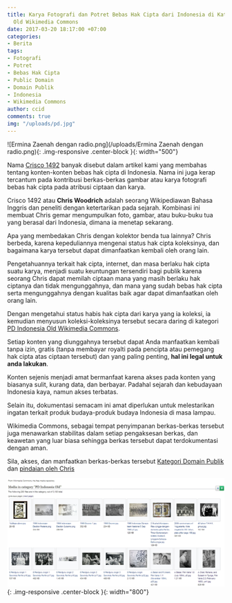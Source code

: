 ```yaml
---
title: Karya Fotografi dan Potret Bebas Hak Cipta dari Indonesia di Kategori PD Indonesian
  Old Wikimedia Commons
date: 2017-03-20 18:17:00 +07:00
categories:
- Berita
tags:
- Fotografi
- Potret
- Bebas Hak Cipta
- Public Domain
- Domain Publik
- Indonesia
- Wikimedia Commons
author: ccid
comments: true
img: "/uploads/pd.jpg"
---
```


![Ermina Zaenah dengan radio.png](/uploads/Ermina Zaenah dengan radio.png){: .img-responsive .center-block }{: width="500"}

Nama [Crisco 1492](https://commons.wikimedia.org/wiki/User:Crisco_1492) banyak disebut dalam artikel kami yang membahas tentang konten-konten bebas hak cipta di Indonesia. Nama ini juga kerap tercantum pada kontribusi berkas-berkas gambar atau karya fotografi bebas hak cipta pada atribusi ciptaan dan karya. 

Crisco 1492 atau **Chris Woodrich** adalah seorang Wikipediawan Bahasa Inggris dan peneliti dengan ketertarikan pada sejarah. Kombinasi ini membuat Chris gemar mengumpulkan foto, gambar, atau buku-buku tua yang berasal dari Indonesia, dimana ia menetap sekarang. 

Apa yang membedakan Chris dengan kolektor benda tua lainnya? Chris berbeda, karena kepeduliannya mengenai status hak cipta koleksinya, dan bagaimana karya tersebut dapat dimanfaatkan kembali oleh orang lain. 

Pengetahuannya terkait hak cipta, internet, dan masa berlaku hak cipta suatu karya, menjadi suatu keuntungan tersendiri bagi publik karena seorang Chris dapat memilah ciptaan mana yang masih berlaku hak ciptanya dan tidak mengunggahnya, dan mana yang sudah bebas hak cipta serta mengunggahnya dengan kualitas baik agar dapat dimanfaatkan oleh orang lain.  

Dengan mengetahui status habis hak cipta dari karya yang ia koleksi, ia kemudian menyusun koleksi-koleksinya tersebut secara daring di kategori [PD Indonesia Old Wikimedia Commons](https://commons.wikimedia.org/wiki/Category:PD_Indonesia_Old).

Setiap konten yang diunggahnya tersebut dapat Anda manfaatkan kembali tanpa izin, gratis (tanpa membayar royalti pada pencipta atau pemegang hak cipta atas ciptaan tersebut) dan yang paling penting, **hal ini legal untuk anda lakukan**. 

Konten sejenis menjadi amat bermanfaat karena akses pada konten yang biasanya sulit, kurang data, dan berbayar. Padahal sejarah dan kebudayaan Indonesia kaya, namun akses terbatas. 

Selain itu, dokumentasi semacam ini amat diperlukan untuk melestarikan ingatan terkait produk budaya-produk budaya Indonesia di masa lampau. 

Wikimedia Commons, sebagai tempat penyimpanan berkas-berkas tersebut juga menawarkan stabilitas dalam setiap pengaksesan berkas, dan keawetan yang luar biasa sehingga berkas tersebut dapat terdokumentasi dengan aman.

Sila, akses, dan manfaatkan berkas-berkas tersebut [Kategori Domain Publik](https://commons.wikimedia.org/wiki/Category:PD_Indonesia_Old) dan [pindaian oleh Chris](https://commons.wikimedia.org/wiki/Category:Scans_by_Chris_Woodrich) 

![pd.jpg](/uploads/pd.jpg){: .img-responsive .center-block }{: width="800"}